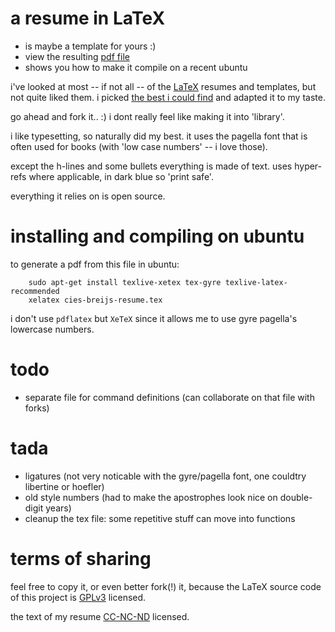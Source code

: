 # a resume in LaTeX

 * is maybe a template for yours :)
 * view the resulting [pdf file](https://github.com/cies/resume/raw/master/cies-breijs-resume.pdf)
 * shows you how to make it compile on a recent ubuntu

i've looked at most -- if not all -- of the [LaTeX](http://en.wikipedia.org/wiki/LaTeX) resumes and templates, but not quite liked them. i picked [the best i could find](http://www.toofishes.net/blog/tags/latex) and adapted it to my taste.

go ahead and fork it.. :)  i dont really feel like making it into
'library'.

i like typesetting, so naturally did my best. it uses the pagella font
that is often used for books (with 'low case numbers' -- i love those).

except the h-lines and some bullets everything is made of text. uses
hyper-refs where applicable, in dark blue so 'print safe'.

everything it relies on is open source.



# installing and compiling on ubuntu

to generate a pdf from this file in ubuntu:

        sudo apt-get install texlive-xetex tex-gyre texlive-latex-recommended
        xelatex cies-breijs-resume.tex

i don't use `pdflatex` but `XeTeX` since it allows me to use gyre pagella's lowercase numbers.



# todo

  * separate file for command definitions (can collaborate on that
    file with forks)


# tada

  * ligatures (not very noticable with the gyre/pagella font, one couldtry libertine or hoefler)
  * old style numbers (had to make the apostrophes look nice on double-digit years)
  * cleanup the tex file: some repetitive stuff can move into functions



# terms of sharing

feel free to copy it, or even better fork(!) it, because the LaTeX source code of this project is [GPLv3](http://www.gnu.org/licenses/quick-guide-gplv3.html) licensed.

the text of my resume [CC-NC-ND](http://creativecommons.org/licenses/by-nc-nd/3.0/) licensed.
